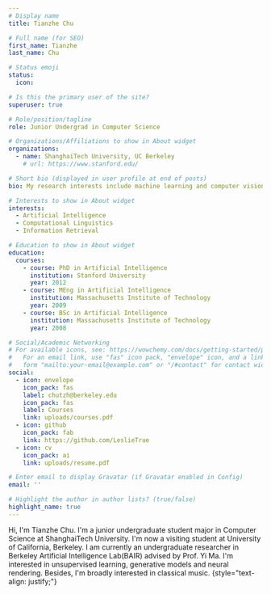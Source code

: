 ```yaml
---
# Display name
title: Tianzhe Chu

# Full name (for SEO)
first_name: Tianzhe
last_name: Chu

# Status emoji
status:
  icon: 

# Is this the primary user of the site?
superuser: true

# Role/position/tagline
role: Junior Undergrad in Computer Science

# Organizations/Affiliations to show in About widget
organizations:
  - name: ShanghaiTech University, UC Berkeley
    # url: https://www.stanford.edu/

# Short bio (displayed in user profile at end of posts)
bio: My research interests include machine learning and computer vision.

# Interests to show in About widget
interests:
  - Artificial Intelligence
  - Computational Linguistics
  - Information Retrieval

# Education to show in About widget
education:
  courses:
    - course: PhD in Artificial Intelligence
      institution: Stanford University
      year: 2012
    - course: MEng in Artificial Intelligence
      institution: Massachusetts Institute of Technology
      year: 2009
    - course: BSc in Artificial Intelligence
      institution: Massachusetts Institute of Technology
      year: 2008

# Social/Academic Networking
# For available icons, see: https://wowchemy.com/docs/getting-started/page-builder/#icons
#   For an email link, use "fas" icon pack, "envelope" icon, and a link in the
#   form "mailto:your-email@example.com" or "/#contact" for contact widget.
social:
  - icon: envelope
    icon_pack: fas
    label: chutzh@berkeley.edu
    icon_pack: fas
    label: Courses
    link: uploads/courses.pdf
  - icon: github
    icon_pack: fab
    link: https://github.com/LeslieTrue
  - icon: cv
    icon_pack: ai
    link: uploads/resume.pdf

# Enter email to display Gravatar (if Gravatar enabled in Config)
email: ''

# Highlight the author in author lists? (true/false)
highlight_name: true
---
```


Hi, I'm Tianzhe Chu. I'm a junior undergraduate student major in Computer Science at ShanghaiTech University. I'm now a visiting student at University of California, Berkeley. I am currently an undergraduate researcher in Berkeley Artificial Intelligence Lab(BAIR) advised by Prof. Yi Ma. I'm interested in unsupervised learning, generative models and neural rendering. Besides, I'm broadly interested in classical music.
{style="text-align: justify;"}
